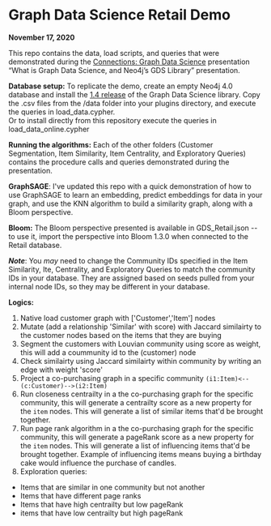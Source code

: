 
# Graph Data Science Retail Demo

**November 17, 2020**

This repo contains the data, load scripts, and queries that were demonstrated during the [Connections: Graph Data Science](https://neo4j.com/connections/graph-data-science/) presentation “What is Graph Data Science, and Neo4j’s GDS Library” presentation.

**Database setup:** To replicate the demo, create an empty Neo4j 4.0 database and install the [1.4 release](https://github.com/neo4j/graph-data-science/releases/tag/1.4.0) of the Graph Data Science library. Copy the .csv files from the /data folder into your plugins directory, and execute the queries in load_data.cypher.     
Or to install directly from this repository execute the queries in load_data_online.cypher

**Running the algorithms:** Each of the other folders (Customer Segmentation, Item Similarity, Item Centrality, and Exploratory Queries) contains the procedure calls and queries demonstrated during the presentation. 

**GraphSAGE**: I've updated this repo with a quick demonstration of how to use GraphSAGE to learn an embedding, predict embeddings for data in your graph, and use the KNN algorithm to build a similarity graph, along with a Bloom perspective.

**Bloom:** The Bloom perspective presented is available in GDS_Retail.json -- to use it, import the perspective into Bloom 1.3.0
when connected to the Retail database.

**_Note_**: You _may_ need to change the Community IDs specified in the Item Similarity, Ite, Centrality, and Exploratory Queries to match the community IDs in your database. They are assigned based on seeds pulled from your internal node IDs, so they may be different in your database.

**Logics:**
1. Native load customer graph with ['Customer','Item'] nodes
2. Mutate (add a relationship 'Similar' with score) with Jaccard similairty to the customer nodes based on the items that they are buying
3. Segment the customers with Louvian community using score as weight, this will add a coummunity id to the (customer) node
4. Check similairty using Jaccard similairty within community by writing an edge with weight 'score'
5. Project a co-purchasing graph in a specific community `(i1:Item)<--(c:Customer)-->(i2:Item)`
6. Run closeness centrailty in a the co-purchasing graph for the specific community, this will generate a centrailty score as a new property for the `item` nodes. This will generate a list of similar items that'd be brought together.
7. Run page rank algorithm in a the co-purchasing graph for the specific community, this will generate a pageRank score as a new property for the `item` nodes. This will generate a list of influencing items that'd be brought together. Example of influencing items means buying a birthday cake would influence the purchase of candles.
8. Exploration queries:
 - Items that are similar in one community but not another
 - Items that have different page ranks
 - Items that have high centrailty but low pageRank
 - items that have low centrailty but high pageRank
